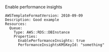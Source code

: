 
Enable performance insights

```yaml---
AWSTemplateFormatVersion: 2010-09-09
Description: Good example
Resources:
  Queue:
    Type: AWS::RDS::DBInstance
    Properties:
      EnablePerformanceInsights: true
      PerformanceInsightsKMSKeyId: "something"


```


